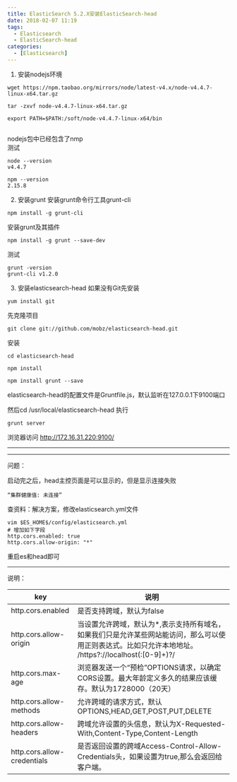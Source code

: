 ```yaml
---
title: ElasticSearch 5.2.X安装ElasticSearch-head
date: 2018-02-07 11:19
tags: 
  - Elasticsearch
  - ElasticSearch-head
categories:
  - [Elasticsearch]
---
```


1. 安装nodejs环境
```
wget https://npm.taobao.org/mirrors/node/latest-v4.x/node-v4.4.7-linux-x64.tar.gz

tar -zxvf node-v4.4.7-linux-x64.tar.gz

export PATH=$PATH:/soft/node-v4.4.7-linux-x64/bin


```
nodejs包中已经包含了nmp  
测试
```
node --version
v4.4.7

npm --version
2.15.8
```

2. 安装grunt
安装grunt命令行工具grunt-cli
```
npm install -g grunt-cli
```
安装grunt及其插件
```
npm install -g grunt --save-dev
```
测试
```
grunt -version
grunt-cli v1.2.0
```


3. 安装elasticsearch-head
如果没有Git先安装
```
yum install git

```
先克隆项目
```
git clone git://github.com/mobz/elasticsearch-head.git

```
安装
```
cd elasticsearch-head

npm install

npm install grunt --save

```
elasticsearch-head的配置文件是Gruntfile.js，默认监听在127.0.0.1下9100端口


然后cd /usr/local/elasticsearch-head  执行
```
grunt server
```

浏览器访问 http://172.16.31.220:9100/


-----
-----
问题：

启动完之后，head主控页面是可以显示的，但是显示连接失败
```
“集群健康值: 未连接”
```
查资料：解决方案，修改elasticsearch.yml文件
```
vim $ES_HOME$/config/elasticsearch.yml
# 增加如下字段
http.cors.enabled: true
http.cors.allow-origin: "*"
```
重启es和head即可  

---

说明：

key | 说明
--| --
http.cors.enabled   |	是否支持跨域，默认为false
http.cors.allow-origin  |	当设置允许跨域，默认为*,表示支持所有域名，如果我们只是允许某些网站能访问，那么可以使用正则表达式。比如只允许本地地址。 /https?:\/\/localhost(:[0-9]+)?/
http.cors.max-age   |	浏览器发送一个“预检”OPTIONS请求，以确定CORS设置。最大年龄定义多久的结果应该缓存。默认为1728000（20天）
http.cors.allow-methods |	允许跨域的请求方式，默认OPTIONS,HEAD,GET,POST,PUT,DELETE
http.cors.allow-headers |	跨域允许设置的头信息，默认为X-Requested-With,Content-Type,Content-Length
http.cors.allow-credentials |	是否返回设置的跨域Access-Control-Allow-Credentials头，如果设置为true,那么会返回给客户端。
